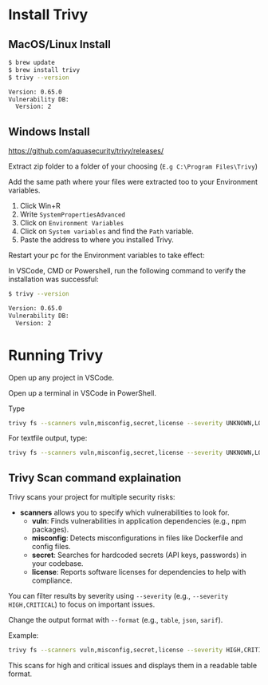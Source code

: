 # Install Trivy

## MacOS/Linux Install
```bash
$ brew update
$ brew install trivy
$ trivy --version

Version: 0.65.0
Vulnerability DB:
  Version: 2
```

## Windows Install
https://github.com/aquasecurity/trivy/releases/

Extract zip folder to a folder of your choosing (`E.g C:\Program Files\Trivy`)

Add the same path where your files were extracted too to your Environment variables.

1. Click Win+R
2. Write `SystemPropertiesAdvanced`
3. Click on `Environment Variables`
4. Click on `System variables` and find the `Path` variable.
5. Paste the address to where you installed Trivy.

Restart your pc for the Environment variables to take effect:

In VSCode, CMD or Powershell, run the following command to verify the installation was successful:
```bash
$ trivy --version

Version: 0.65.0
Vulnerability DB:
  Version: 2
```

# Running Trivy
Open up any project in VSCode.

Open up a terminal in VSCode in PowerShell.

Type 
```bash
trivy fs --scanners vuln,misconfig,secret,license --severity UNKNOWN,LOW,MEDIUM,HIGH,CRITICAL --ignore-unfixed=false --format table .
```

For textfile output, type:

```bash
trivy fs --scanners vuln,misconfig,secret,license --severity UNKNOWN,LOW,MEDIUM,HIGH,CRITICAL --ignore-unfixed=false --format sarif -o trivy.sarif .
```

## Trivy Scan command explaination
Trivy scans your project for multiple security risks:
- **scanners** allows you to specify which vulnerabilities to look for.
  - **vuln**: Finds vulnerabilities in application dependencies (e.g., npm packages).
  - **misconfig**: Detects misconfigurations in files like Dockerfile and config files.
  - **secret**: Searches for hardcoded secrets (API keys, passwords) in your codebase.
  - **license**: Reports software licenses for dependencies to help with compliance.

You can filter results by severity using `--severity` (e.g., `--severity HIGH,CRITICAL`) to focus on important issues. 

Change the output format with `--format` (e.g., `table`, `json`, `sarif`).

Example:
```bash
trivy fs --scanners vuln,misconfig,secret,license --severity HIGH,CRITICAL --format table .
```
This scans for high and critical issues and displays them in a readable table format.
